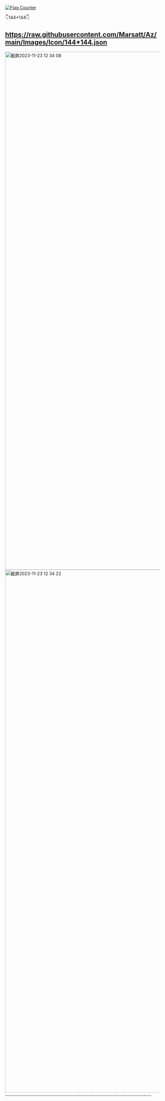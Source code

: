 <a href="https://info.flagcounter.com/Ihcr"><img src="https://s11.flagcounter.com/count2/Ihcr/bg_FFFFFF/txt_000000/border_CCCCCC/columns_2/maxflags_10/viewers_0/labels_1/pageviews_1/flags_0/percent_0/" alt="Flag Counter" border="0"></a>

👇144*144👇

https://raw.githubusercontent.com/Marsatt/Az/main/Images/Icon/144*144.json
--------------------------------------------------------------------------
<img width="1684" alt="截屏2023-11-23 12 34 08" src="https://github.com/Marsatt/Az/assets/62168278/0e55750c-756d-46fc-8557-bc74d0bdcead">
<img width="1700" alt="截屏2023-11-23 12 34 22" src="https://github.com/Marsatt/Az/assets/62168278/9a196395-4f32-4e0c-b192-44f34fd8943a">
--------------------------------------------------------------------------
